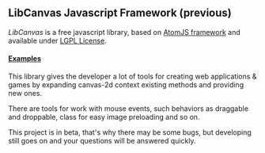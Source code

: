 ## LibCanvas Javascript Framework (previous)

*LibCanvas* is a free javascript library, based on [AtomJS framework](/theshock/atomjs) and available under [LGPL License](http://www.gnu.org/copyleft/lgpl.html).

#### [Examples](http://libcanvas.github.com/)

This library gives the developer a lot of tools for creating web applications & games by expanding canvas-2d context existing methods and providing new ones.

There are tools for work with mouse events, such behaviors as draggable and droppable, class for easy image preloading and so on.

This project is in beta, that's why there may be some bugs, but developing still goes on and your questions will be answered quickly.

